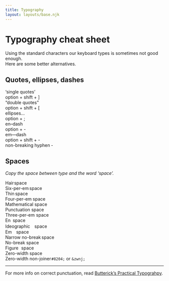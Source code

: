 ```yaml
---
title: Typography
layout: layouts/base.njk
---
```


# Typography cheat sheet

Using the standard characters our keyboard types is sometimes not good enough.  
Here are some better alternatives.

## Quotes, ellipses, dashes
‘single quotes’  
option + shift + ]  
“double quotes”  
option + shift + [  
ellipses…  
option + ;  
en–dash  
option + -  
em—dash  
option + shift + -  
non-breaking hyphen ‑  

## Spaces
_Copy the space between type and the word ‘space’._

Hair space  
Six-per-em space  
Thin space  
Four-per-em space  
Mathematical space  
Punctuation space  
Three-per-em space  
En space  
Ideographic　space  
Em space  
Narrow no-break space  
No-break space  
Figure space  
Zero-width space  
Zero-width non-joiner `#8204;` or `&zwnj;`

---

For more info on correct punctuation, read [Butterick’s Practical Typograhpy](http://practicaltypography.com/type-composition.html).
